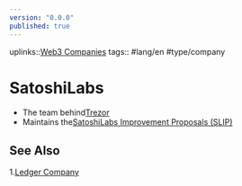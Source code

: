```yaml
---
version: "0.0.0"
published: true
---
```

uplinks::[Web3 Companies](./Web3%20Companies.md)
tags:: #lang/en #type/company 
# SatoshiLabs
- The team behind[Trezor](./Trezor.md)
- Maintains the[SatoshiLabs Improvement Proposals (SLIP)](./SatoshiLabs%20Improvement%20Proposals%20(SLIP).md)

## See Also
1.[Ledger Company](./Ledger%20Company.md)